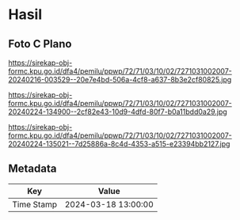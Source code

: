 # Hasil

## Foto C Plano

https://sirekap-obj-formc.kpu.go.id/dfa4/pemilu/ppwp/72/71/03/10/02/7271031002007-20240216-003529--20e7e4bd-506a-4cf8-a637-8b3e2cf80825.jpg

https://sirekap-obj-formc.kpu.go.id/dfa4/pemilu/ppwp/72/71/03/10/02/7271031002007-20240224-134900--2cf82e43-10d9-4dfd-80f7-b0a11bdd0a29.jpg

https://sirekap-obj-formc.kpu.go.id/dfa4/pemilu/ppwp/72/71/03/10/02/7271031002007-20240224-135021--7d25886a-8c4d-4353-a515-e23394bb2127.jpg


## Metadata

| Key        | Value               |
| ---------- | ------------------- |
| Time Stamp | 2024-03-18 13:00:00 |



